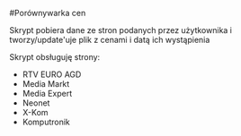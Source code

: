 #Porównywarka cen

Skrypt pobiera dane ze stron podanych przez użytkownika i tworzy/update'uje plik z cenami i datą ich wystąpienia

Skrypt obsługuję strony:
- RTV EURO AGD
- Media Markt
- Media Expert
- Neonet
- X-Kom
- Komputronik